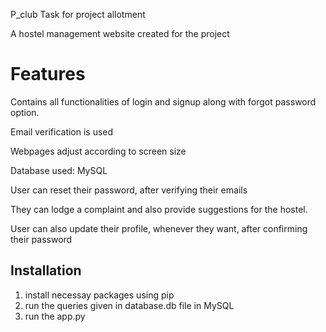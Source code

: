P_club Task for project allotment

A hostel management website created for the project

# Features

Contains all functionalities of login and signup along with forgot password option.

Email verification is used

Webpages adjust according to screen size

Database used: MySQL

User can reset their password, after verifying their emails

They can lodge a complaint and also provide suggestions for the hostel.

User can also update their profile, whenever they want, after confirming their password

## Installation

1. install necessay packages using pip
2. run the queries given in database.db file in MySQL
3. run the app.py
